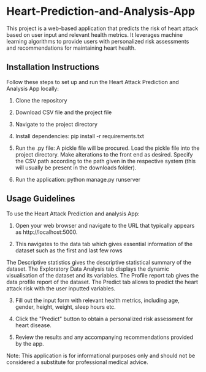 # Heart-Prediction-and-Analysis-App
This project is a web-based application that predicts the risk of heart attack based on user input and relevant health metrics. It leverages machine learning algorithms to provide users with personalized risk assessments and recommendations for maintaining heart health.

## Installation Instructions

Follow these steps to set up and run the Heart Attack Prediction and Analysis App locally:

1. Clone the repository

2. Download CSV file and the project file

3. Navigate to the project directory

4. Install dependencies:
pip install -r requirements.txt

5. Run the .py file: 
A pickle file will be procured.
Load the pickle file into the project directory.
Make alterations to the front end as desired.
Specify the CSV path according to the path given in the respective system (this will usually be present in the downloads folder).

4. Run the application:
python manage.py runserver

## Usage Guidelines

To use the Heart Attack Prediction and analysis App:

1. Open your web browser and navigate to the URL that typically appears as http://localhost:5000.

2. This navigates to the data tab which gives essential information of the dataset such as the first and last few rows

The Descriptive statistics gives the descriptive statistical summary of the dataset.
The Exploratory Data Analysis tab displays the dynamic visualisation of the dataset and its variables.
The Profile report tab gives the data profile report of the dataset.
The Predict tab allows to predict the heart attack risk with the user inputted variables.

3. Fill out the input form with relevant health metrics, including age, gender, height, weight, sleep hours etc.

4. Click the "Predict" button to obtain a personalized risk assessment for heart disease.

5. Review the results and any accompanying recommendations provided by the app.


Note: This application is for informational purposes only and should not be considered a substitute for professional medical advice.
